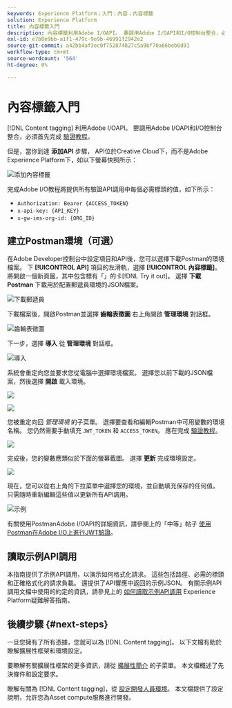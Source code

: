 ```yaml
---
keywords: Experience Platform；入門；內容；內容標籤
solution: Experience Platform
title: 內容標籤入門
description: 內容標籤利用Adobe I/OAPI。 要調用Adobe I/OAPI和I/O控制台整合，必須先完成身份驗證教程。
exl-id: e7b0e9bb-a1f1-479c-9e9b-46991f2942e2
source-git-commit: a42bb4af3ec0f752874827c5a9bf70a66beb6d91
workflow-type: tm+mt
source-wordcount: '564'
ht-degree: 0%

---
```


# 內容標籤入門

[!DNL Content tagging] 利用Adobe I/OAPI。 要調用Adobe I/OAPI和I/O控制台整合，必須首先完成 [驗證教程](https://www.adobe.com/go/platform-api-authentication-en)。

但是，當你到達 **添加API** 步驟， API位於Creative Cloud下，而不是Adobe Experience Platform下，如以下螢幕快照所示：

![添加內容標籤](./images/add-api-updated.png)

完成Adobe I/O教程將提供所有驗證API調用中每個必需標頭的值，如下所示：

- `Authorization: Bearer {ACCESS_TOKEN}`
- `x-api-key: {API_KEY}`
- `x-gw-ims-org-id: {ORG_ID}`

## 建立Postman環境（可選）

在Adobe Developer控制台中設定項目和API後，您可以選擇下載Postman的環境檔案。 下 **[!UICONTROL API]** 項目的左滑軌，選擇 **[!UICONTROL 內容標籤]**。 將開啟一個新頁籤，其中包含標有「」的卡[!DNL Try it out]。 選擇 **下載Postman** 下載用於配置郵遞員環境的JSON檔案。

![下載郵遞員](./images/add-to-postman-updated.png)

下載檔案後，開啟Postman並選擇 **齒輪表徵圖** 右上角開啟 **管理環境** 對話框。

![齒輪表徵圖](./images/select-gear-icon.png)

下一步，選擇 **導入** 從 **管理環境** 對話框。

![導入](./images/import-updated.png)

系統會重定向您並要求您從電腦中選擇環境檔案。 選擇您以前下載的JSON檔案，然後選擇 **開啟** 載入環境。

![](./images/choose-your-file.png)

![](./images/click-open.png)

您被重定向回 *管理環境* 的子菜單。 選擇要查看和編輯Postman中可用變數的環境名稱。 您仍然需要手動填充 `JWT_TOKEN` 和 `ACCESS_TOKEN`。 應在完成 [驗證教程](https://www.adobe.com/go/platform-api-authentication-en)。

![](./images/re-direct-updated.png)

完成後，您的變數應類似於下面的螢幕截圖。 選擇 **更新** 完成環境設定。

![](./images/final-environment-updated.png)

現在，您可以從右上角的下拉菜單中選擇您的環境，並自動填充保存的任何值。 只需隨時重新編輯這些值以更新所有API調用。

![示例](./images/select-environment-updated.png)

有關使用PostmanAdobe I/OAPI的詳細資訊，請參閱上的「中等」帖子 [使用Postman在Adobe I/O上進行JWT驗證](https://medium.com/adobetech/using-postman-for-jwt-authentication-on-adobe-i-o-7573428ffe7f)。

## 讀取示例API調用

本指南提供了示例API調用，以演示如何格式化請求。 這些包括路徑、必需的標頭和正確格式化的請求負載。 還提供了API響應中返回的示例JSON。 有關示例API調用文檔中使用的約定的資訊，請參見上的 [如何讀取示例API調用](../../landing/troubleshooting.md) Experience Platform疑難解答指南。

## 後續步驟 {#next-steps}

一旦您擁有了所有憑據，您就可以為 [!DNL Content tagging]。 以下文檔有助於瞭解擴展性框架和環境設定。

要瞭解有關擴展性框架的更多資訊，請從 [擴展性簡介](https://experienceleague.adobe.com/docs/asset-compute/using/extend/understand-extensibility.html) 的子菜單。 本文檔概述了先決條件和設定要求。

瞭解有關為 [!DNL Content tagging]，從 [設定開發人員環境](https://experienceleague.adobe.com/docs/asset-compute/using/extend/setup-environment.html)。 本文檔提供了設定說明，允許您為Asset compute服務進行開發。
